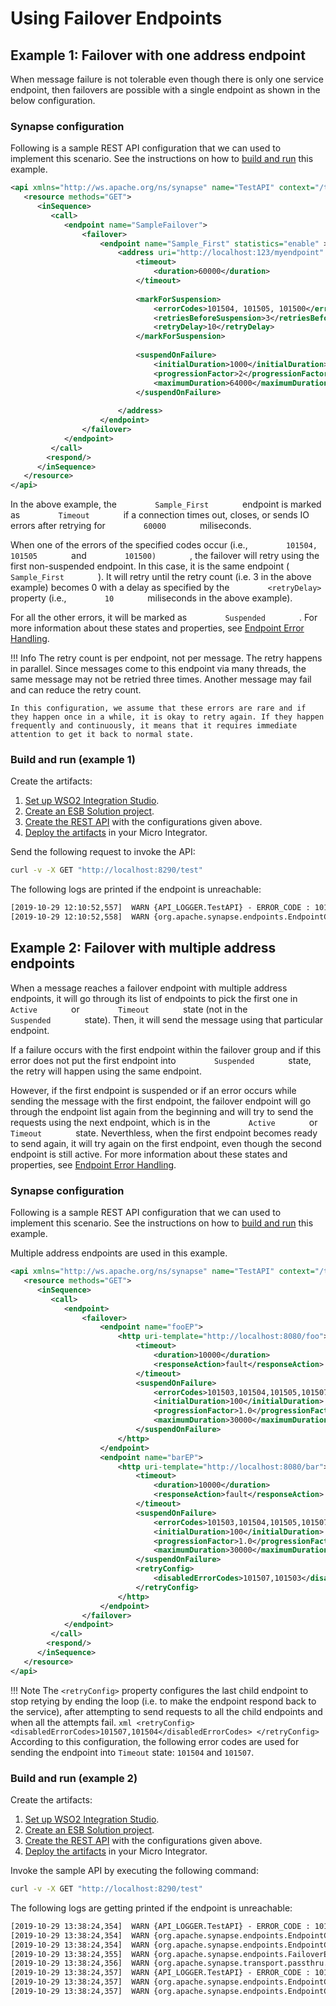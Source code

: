# Using Failover Endpoints
## Example 1: Failover with one address endpoint

When message failure is not tolerable even though there is only one
service endpoint, then failovers are possible with a single endpoint as
shown in the below configuration.

### Synapse configuration

Following is a sample REST API configuration that we can used to implement this scenario. See the instructions on how to [build and run](#build-and-run-example-1) this example.

```xml
<api xmlns="http://ws.apache.org/ns/synapse" name="TestAPI" context="/test">
   <resource methods="GET">
      <inSequence>
         <call>
            <endpoint name="SampleFailover">
                <failover>
                    <endpoint name="Sample_First" statistics="enable" >
                        <address uri="http://localhost:123/myendpoint" statistics="enable" trace="disable">
                            <timeout>
                                <duration>60000</duration>
                            </timeout>
            
                            <markForSuspension>
                                <errorCodes>101504, 101505, 101500</errorCodes>
                                <retriesBeforeSuspension>3</retriesBeforeSuspension>
                                <retryDelay>10</retryDelay>
                            </markForSuspension>
            
                            <suspendOnFailure>
                                <initialDuration>1000</initialDuration>
                                <progressionFactor>2</progressionFactor>
                                <maximumDuration>64000</maximumDuration>
                            </suspendOnFailure>
            
                        </address>
                    </endpoint>
                </failover>
            </endpoint>
         </call>
        <respond/>
      </inSequence>
   </resource>
</api>
```

In the above example, the `         Sample_First        ` endpoint is
marked as `         Timeout        ` if a connection times out, closes,
or sends IO errors after retrying for `         60000        `
miliseconds.

When one of the errors of the specified codes occur (i.e.,
`         101504, 101505        ` and `         101500)        ` , the
failover will retry using the first non-suspended endpoint. In this
case, it is the same endpoint ( `         Sample_First        ` ). It
will retry until the retry count (i.e. 3 in the above example) becomes 0
with a delay as specified by the `         <retryDelay>        `
property (i.e., `         10        ` miliseconds in the above example).

For all the other errors, it will be marked as
`         Suspended        ` . For more information about these states
and properties, see [Endpoint Error Handling](../endpoint-error-handling).

!!! Info
    The retry count is per endpoint, not per message. The retry happens in parallel. Since messages come to this endpoint via many threads, the same message may not be retried three times. Another message may fail and can reduce the retry count.

    In this configuration, we assume that these errors are rare and if they happen once in a while, it is okay to retry again. If they happen frequently and continuously, it means that it requires immediate attention to get it back to normal state.

### Build and run (example 1)

Create the artifacts:

1. [Set up WSO2 Integration Studio](../../../../develop/installing-WSO2-Integration-Studio).
2. [Create an ESB Solution project](../../../../develop/creating-projects/#esb-config-project).
3. [Create the REST API](../../../../develop/creating-artifacts/creating-an-api) with the configurations given above.
4. [Deploy the artifacts](../../../../develop/deploy-and-run) in your Micro Integrator.

Send the following request to invoke the API:

```bash
curl -v -X GET "http://localhost:8290/test"
```

The following logs are printed if the endpoint is unreachable:

```xml
[2019-10-29 12:10:52,557]  WARN {API_LOGGER.TestAPI} - ERROR_CODE : 101503 ERROR_MESSAGE : Error connecting to the back end
[2019-10-29 12:10:52,558]  WARN {org.apache.synapse.endpoints.EndpointContext} - Endpoint : Sample_First with address http://localhost/myendpoint will be marked SUSPENDED as it failed
```

## Example 2: Failover with multiple address endpoints

When a message reaches a failover endpoint with multiple address
endpoints, it will go through its list of endpoints to pick the first
one in `         Active        ` or `         Timeout        ` state
(not in the `         Suspended        ` state). Then, it will send the
message using that particular endpoint.

If a failure occurs with the first endpoint within the failover group
and if this error does not put the first endpoint into
`         Suspended        ` state, the retry will happen using the same
endpoint.

However, if the first endpoint is suspended or if an error occurs while
sending the message with the first endpoint, the failover endpoint will
go through the endpoint list again from the beginning and will try to
send the requests using the next endpoint, which is in the
`         Active        ` or `         Timeout        ` state.
Neverthless, when the first endpoint becomes ready to send again, it
will try again on the first endpoint, even though the second endpoint is
still active. For more information about these states and properties,
see [Endpoint Error Handling](../endpoint-error-handling).

### Synapse configuration

Following is a sample REST API configuration that we can used to implement this scenario. See the instructions on how to [build and run](#build-and-run-example-2) this example.

Multiple address endpoints are used in this example.

```xml
<api xmlns="http://ws.apache.org/ns/synapse" name="TestAPI" context="/test">
   <resource methods="GET">
      <inSequence>
         <call>
            <endpoint>
                <failover>
                    <endpoint name="fooEP">
                        <http uri-template="http://localhost:8080/foo">
                            <timeout>
                                <duration>10000</duration>
                                <responseAction>fault</responseAction>
                            </timeout>
                            <suspendOnFailure>
                                <errorCodes>101503,101504,101505,101507</errorCodes>
                                <initialDuration>100</initialDuration>
                                <progressionFactor>1.0</progressionFactor>
                                <maximumDuration>30000</maximumDuration>
                            </suspendOnFailure>
                        </http>
                    </endpoint>
                    <endpoint name="barEP">
                        <http uri-template="http://localhost:8080/bar">
                            <timeout>
                                <duration>10000</duration>
                                <responseAction>fault</responseAction>
                            </timeout>
                            <suspendOnFailure>
                                <errorCodes>101503,101504,101505,101507</errorCodes>
                                <initialDuration>100</initialDuration>
                                <progressionFactor>1.0</progressionFactor>
                                <maximumDuration>30000</maximumDuration>
                            </suspendOnFailure>
                            <retryConfig>
                                <disabledErrorCodes>101507,101503</disabledErrorCodes>
                            </retryConfig>
                        </http>
                    </endpoint>
                </failover>
            </endpoint>
         </call>
        <respond/>
      </inSequence>
   </resource>
</api>

```

!!! Note
    The `<retryConfig>` property configures the last child endpoint to stop retying by ending the loop (i.e. to make the endpoint respond back to the service), after attempting to send requests to all the child endpoints and when all the attempts fail.
    ```xml
    <retryConfig>
            <disabledErrorCodes>101507,101504</disabledErrorCodes>
    </retryConfig>
    ```
    According to this configuration, the following error codes are used for sending the endpoint into `Timeout` state: `101504` and `101507`.

### Build and run (example 2)

Create the artifacts:

1. [Set up WSO2 Integration Studio](../../../../develop/installing-WSO2-Integration-Studio).
2. [Create an ESB Solution project](../../../../develop/creating-projects/#esb-config-project).
3. [Create the REST API](../../../../develop/creating-artifacts/creating-an-api) with the configurations given above.
4. [Deploy the artifacts](../../../../develop/deploy-and-run) in your Micro Integrator.

Invoke the sample API by executing the following command:

```bash
curl -v -X GET "http://localhost:8290/test"
```

The following logs are getting printed if the endpoint is unreachable:

```xml
[2019-10-29 13:38:24,354]  WARN {API_LOGGER.TestAPI} - ERROR_CODE : 101503 ERROR_MESSAGE : Error connecting to the back end
[2019-10-29 13:38:24,354]  WARN {org.apache.synapse.endpoints.EndpointContext} - Endpoint : fooEP with address http://localhost:8080/foo will be marked SUSPENDED as it failed
[2019-10-29 13:38:24,354]  WARN {org.apache.synapse.endpoints.EndpointContext} - Suspending endpoint : fooEP with address http://localhost:8080/foo - current suspend duration is : 100ms - Next retry after : Tue Oct 29 13:38:24 IST 2019
[2019-10-29 13:38:24,355]  WARN {org.apache.synapse.endpoints.FailoverEndpoint} - AnonymousEndpoint Detect a Failure in a child endpoint : Endpoint [fooEP]
[2019-10-29 13:38:24,356]  WARN {org.apache.synapse.transport.passthru.ConnectCallback} - Connection refused or failed for : localhost/127.0.0.1:8080
[2019-10-29 13:38:24,357]  WARN {API_LOGGER.TestAPI} - ERROR_CODE : 101503 ERROR_MESSAGE : Error connecting to the back end
[2019-10-29 13:38:24,357]  WARN {org.apache.synapse.endpoints.EndpointContext} - Endpoint : barEP with address http://localhost:8080/bar will be marked SUSPENDED as it failed
[2019-10-29 13:38:24,357]  WARN {org.apache.synapse.endpoints.EndpointContext} - Suspending endpoint : barEP with address http://localhost:8080/bar - current suspend duration is : 100ms - Next retry after : Tue Oct 29 13:38:24 IST 2019
```